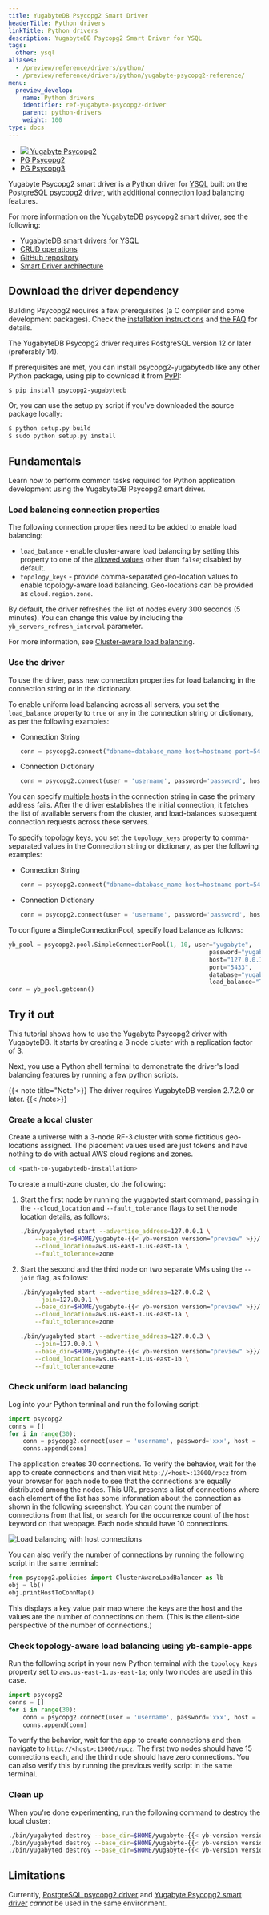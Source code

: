 ```yaml
---
title: YugabyteDB Psycopg2 Smart Driver
headerTitle: Python drivers
linkTitle: Python drivers
description: YugabyteDB Psycopg2 Smart Driver for YSQL
tags:
  other: ysql
aliases:
  - /preview/reference/drivers/python/
  - /preview/reference/drivers/python/yugabyte-psycopg2-reference/
menu:
  preview_develop:
    name: Python drivers
    identifier: ref-yugabyte-psycopg2-driver
    parent: python-drivers
    weight: 100
type: docs
---
```


<ul class="nav nav-tabs-alt nav-tabs-yb">
  <li >
    <a href="../yugabyte-psycopg2-reference/" class="nav-link active">
      <img src="/icons/yugabyte.svg"></i>
      Yugabyte Psycopg2
    </a>
  </li>
  <li >
    <a href="../postgres-psycopg2-reference/" class="nav-link">
      <i class="icon-postgres" aria-hidden="true"></i>
      PG Psycopg2
    </a>
  </li>
  <li >
    <a href="../postgres-psycopg3-reference/" class="nav-link">
      <i class="icon-postgres" aria-hidden="true"></i>
      PG Psycopg3
    </a>
  </li>
</ul>

Yugabyte Psycopg2 smart driver is a Python driver for [YSQL](../../../api/ysql/) built on the [PostgreSQL psycopg2 driver](https://github.com/psycopg/psycopg2), with additional connection load balancing features.

For more information on the YugabyteDB psycopg2 smart driver, see the following:

- [YugabyteDB smart drivers for YSQL](../../smart-drivers/)
- [CRUD operations](../yugabyte-psycopg2/)
- [GitHub repository](https://github.com/yugabyte/psycopg2)
- [Smart Driver architecture](https://github.com/yugabyte/yugabyte-db/blob/master/architecture/design/smart-driver.md)

## Download the driver dependency

Building Psycopg2 requires a few prerequisites (a C compiler and some development packages). Check the [installation instructions](https://www.psycopg.org/docs/install.html#build-prerequisites) and [the FAQ](https://www.psycopg.org/docs/faq.html#faq-compile) for details.

The YugabyteDB Psycopg2 driver requires PostgreSQL version 12 or later (preferably 14).

If prerequisites are met, you can install psycopg2-yugabytedb like any other Python package, using pip to download it from [PyPI](https://pypi.org/project/psycopg2-yugabytedb/):

```sh
$ pip install psycopg2-yugabytedb
```

Or, you can use the setup.py script if you've downloaded the source package locally:

```sh
$ python setup.py build
$ sudo python setup.py install
```

## Fundamentals

Learn how to perform common tasks required for Python application development using the YugabyteDB Psycopg2 smart driver.

### Load balancing connection properties

The following connection properties need to be added to enable load balancing:

- `load_balance` - enable cluster-aware load balancing by setting this property to one of the [allowed values](../../smart-drivers/#node-type-aware-load-balancing) other than `false`; disabled by default.
- `topology_keys` - provide comma-separated geo-location values to enable topology-aware load balancing. Geo-locations can be provided as `cloud.region.zone`.

By default, the driver refreshes the list of nodes every 300 seconds (5 minutes). You can change this value by including the `yb_servers_refresh_interval` parameter.

For more information, see [Cluster-aware load balancing](../../smart-drivers/#cluster-aware-load-balancing).

### Use the driver

To use the driver, pass new connection properties for load balancing in the connection string or in the dictionary.

To enable uniform load balancing across all servers, you set the `load_balance` property to `true` or `any` in the connection string or dictionary, as per the following examples:

- Connection String

    ```python
    conn = psycopg2.connect("dbname=database_name host=hostname port=5433 user=username password=password load_balance=true")
    ```

- Connection Dictionary

    ```python
    conn = psycopg2.connect(user = 'username', password='password', host = 'hostname', port = '5433', dbname = 'database_name', load_balance='True')
    ```

You can specify [multiple hosts](../yugabyte-psycopg2/#use-multiple-addresses) in the connection string in case the primary address fails. After the driver establishes the initial connection, it fetches the list of available servers from the cluster, and load-balances subsequent connection requests across these servers.

To specify topology keys, you set the `topology_keys` property to comma-separated values in the Connection string or dictionary, as per the following examples:

- Connection String

    ```python
    conn = psycopg2.connect("dbname=database_name host=hostname port=5433 user=username password=password load_balance=true topology_keys=cloud.region.zone1,cloud.region.zone2")
    ```

- Connection Dictionary

    ```python
    conn = psycopg2.connect(user = 'username', password='password', host = 'hostname', port = '5433', dbname = 'database_name', load_balance='True', topology_keys='cloud.region.zone1,cloud.region.zone2')
    ```

To configure a SimpleConnectionPool, specify load balance as follows:

```python
yb_pool = psycopg2.pool.SimpleConnectionPool(1, 10, user="yugabyte",
                                                        password="yugabyte",
                                                        host="127.0.0.1",
                                                        port="5433",
                                                        database="yugabyte",
                                                        load_balance="True")
conn = yb_pool.getconn()
```

## Try it out

This tutorial shows how to use the Yugabyte Psycopg2 driver with YugabyteDB. It starts by creating a 3 node cluster with a replication factor of 3.

Next, you use a Python shell terminal to demonstrate the driver's load balancing features by running a few python scripts.

{{< note title="Note">}}
The driver requires YugabyteDB version 2.7.2.0 or later.
{{< /note>}}

### Create a local cluster

Create a universe with a 3-node RF-3 cluster with some fictitious geo-locations assigned. The placement values used are just tokens and have nothing to do with actual AWS cloud regions and zones.

```sh
cd <path-to-yugabytedb-installation>
```

To create a multi-zone cluster, do the following:

1. Start the first node by running the yugabyted start command, passing in the `--cloud_location` and `--fault_tolerance` flags to set the node location details, as follows:

    ```sh
    ./bin/yugabyted start --advertise_address=127.0.0.1 \
        --base_dir=$HOME/yugabyte-{{< yb-version version="preview" >}}/node1 \
        --cloud_location=aws.us-east-1.us-east-1a \
        --fault_tolerance=zone
    ```

1. Start the second and the third node on two separate VMs using the `--join` flag, as follows:

    ```sh
    ./bin/yugabyted start --advertise_address=127.0.0.2 \
        --join=127.0.0.1 \
        --base_dir=$HOME/yugabyte-{{< yb-version version="preview" >}}/node2 \
        --cloud_location=aws.us-east-1.us-east-1a \
        --fault_tolerance=zone
    ```

    ```sh
    ./bin/yugabyted start --advertise_address=127.0.0.3 \
        --join=127.0.0.1 \
        --base_dir=$HOME/yugabyte-{{< yb-version version="preview" >}}/node3 \
        --cloud_location=aws.us-east-1.us-east-1b \
        --fault_tolerance=zone
    ```

### Check uniform load balancing

Log into your Python terminal and run the following script:

```python
import psycopg2
conns = []
for i in range(30):
    conn = psycopg2.connect(user = 'username', password='xxx', host = 'hostname', port = '5433', dbname = 'database_name', load_balance='True')
    conns.append(conn)
```

The application creates 30 connections. To verify the behavior, wait for the app to create connections and then visit `http://<host>:13000/rpcz` from your browser for each node to see that the connections are equally distributed among the nodes. This URL presents a list of connections where each element of the list has some information about the connection as shown in the following screenshot. You can count the number of connections from that list, or search for the occurrence count of the `host` keyword on that webpage. Each node should have 10 connections.

![Load balancing with host connections](/images/develop/ecosystem-integrations/jdbc-load-balancing.png)

You can also verify the number of connections by running the following script in the same terminal:

```python
from psycopg2.policies import ClusterAwareLoadBalancer as lb
obj = lb()
obj.printHostToConnMap()
```

This displays a key value pair map where the keys are the host and the values are the number of connections on them. (This is the client-side perspective of the number of connections.)

### Check topology-aware load balancing using yb-sample-apps

Run the following script in your new Python terminal with the `topology_keys` property set to `aws.us-east-1.us-east-1a`; only two nodes are used in this case.

```python
import psycopg2
conns = []
for i in range(30):
    conn = psycopg2.connect(user = 'username', password='xxx', host = 'hostname', port = '5433', dbname = 'database_name', load_balance='True', topology_keys='aws.us-east-1.us-east-1a')
    conns.append(conn)
```

To verify the behavior, wait for the app to create connections and then navigate to `http://<host>:13000/rpcz`. The first two nodes should have 15 connections each, and the third node should have zero connections. You can also verify this by running the previous verify script in the same terminal.

### Clean up

When you're done experimenting, run the following command to destroy the local cluster:

```sh
./bin/yugabyted destroy --base_dir=$HOME/yugabyte-{{< yb-version version="preview" >}}/node1
./bin/yugabyted destroy --base_dir=$HOME/yugabyte-{{< yb-version version="preview" >}}/node2
./bin/yugabyted destroy --base_dir=$HOME/yugabyte-{{< yb-version version="preview" >}}/node3
```

## Limitations

Currently, [PostgreSQL psycopg2 driver](https://github.com/psycopg/psycopg2) and [Yugabyte Psycopg2 smart driver](https://github.com/yugabyte/psycopg2) _cannot_ be used in the same environment.
